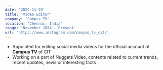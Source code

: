 ```yaml
---
date: '2024-11-29'
title: 'Video Editor'
company: 'Campus TV'
location: 'Chennai, India'
range: 'November 2024 - Present'
url: 'https://www.instagram.com/campus_tv_cit/'
---
```


- Appointed for editing social media videos for the official account of <b>Campus TV</b> of CIT
- Working on a part of Nuggets Video, contents related to current trends, recent updates, news or interesting facts
